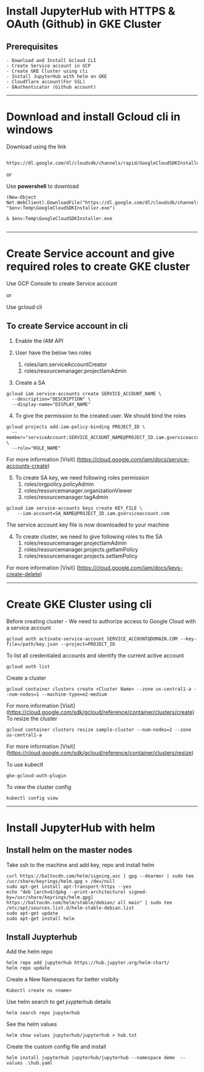 # Install JupyterHub with HTTPS & OAuth (Github) in GKE Cluster


## Prerequisites 
    - Download and Install Gcloud CLI
    - Create Service account in GCP
    - Create GKE Cluster using cli
    - Install JupyterHub with helm on GKE 
    - Cloudflare account(For SSL)
    - OAuthenticator (Github account)
---
 # Download and install Gcloud cli in windows

 Download using the link
```
 https://dl.google.com/dl/cloudsdk/channels/rapid/GoogleCloudSDKInstaller.exe
```
or

Use **powershell** to download 
```
(New-Object Net.WebClient).DownloadFile("https://dl.google.com/dl/cloudsdk/channels/rapid/GoogleCloudSDKInstaller.exe", "$env:Temp\GoogleCloudSDKInstaller.exe")

& $env:Temp\GoogleCloudSDKInstaller.exe
    
```
---
 # Create Service account and give required roles to create GKE cluster
 
Use GCP Console to create Service account

or

Use gcloud cli

## To create Service account in cli
1. Enable the IAM API
2. User have the below two roles

    1. roles/iam.serviceAccountCreator
    2. roles/resourcemanager.projectIamAdmin


3. Create a SA 
```
gcloud iam service-accounts create SERVICE_ACCOUNT_NAME \
  --description="DESCRIPTION" \
  --display-name="DISPLAY_NAME"
```

4. To give the permission to the created user. We should bind the roles
```
gcloud projects add-iam-policy-binding PROJECT_ID \
  --member="serviceAccount:SERVICE_ACCOUNT_NAME@PROJECT_ID.iam.gserviceaccount.com" \
  --role="ROLE_NAME"
```

For more information [Visit] (https://cloud.google.com/iam/docs/service-accounts-create)

5. To create SA key, we need following roles permission
   1. roles/orgpolicy.policyAdmin
   2. roles/resourcemanager.organizationViewer
   3. roles/resourcemanager.tagAdmin 

```
gcloud iam service-accounts keys create KEY_FILE \
    --iam-account=SA_NAME@PROJECT_ID.iam.gserviceaccount.com
```
The service account key file is now downloaded to your machine

4. To create cluster, we need to give following roles to the SA
    1. roles/resourcemanager.projectIamAdmin
    2. roles/resourcemanager.projects.getIamPolicy
    3. roles/resourcemanager.projects.setIamPolicy

For more information [Visit] (https://cloud.google.com/iam/docs/keys-create-delete)

---
# Create GKE Cluster using cli

Before creating cluster - We need to authorize access to Google Cloud with a service account

```
gcloud auth activate-service-account SERVICE_ACCOUNT@DOMAIN.COM --key-file=/path/key.json --project=PROJECT_ID
```
To list all credentialed accounts and identify the current active account
```
gcloud auth list
```
Create a cluster 
```
gcloud container clusters create <Cluster Name> --zone us-central1-a --num-nodes=1 --machine-type=e2-medium
```

For more information [Visit] (https://cloud.google.com/sdk/gcloud/reference/container/clusters/create)
To resize the cluster 
```
gcloud container clusters resize sample-cluster --num-nodes=2 --zone us-central1-a
```
For more information [Visit] (https://cloud.google.com/sdk/gcloud/reference/container/clusters/resize)

To use kubectl 
```
gke-gcloud-auth-plugin 
```
To view the cluster config
```
kubectl config view
```
---
# Install JupyterHub with helm

## Install helm on the master nodes
Take ssh to the machine and add key, repo and install helm
```
curl https://baltocdn.com/helm/signing.asc | gpg --dearmor | sudo tee /usr/share/keyrings/helm.gpg > /dev/null
sudo apt-get install apt-transport-https --yes
echo "deb [arch=$(dpkg --print-architecture) signed-by=/usr/share/keyrings/helm.gpg] https://baltocdn.com/helm/stable/debian/ all main" | sudo tee /etc/apt/sources.list.d/helm-stable-debian.list
sudo apt-get update
sudo apt-get install helm
```

## Install Juypterhub
Add the helm repo 
```
helm repo add jupyterhub https://hub.jupyter.org/helm-chart/
helm repo update
```
Create a New Namespaces for better visibity
````
Kubectl create ns <name>
``````

Use helm search to get juypterhub details
```
helm search repo jupyterhub
```
See the helm values
```
helm show values jupyterhub/jupyterhub > hub.txt
```
Create the custom config file and install 
```
helm install jupyterhub jupyterhub/jupyterhub --namespace demo  --values .\hub.yaml
``` 

